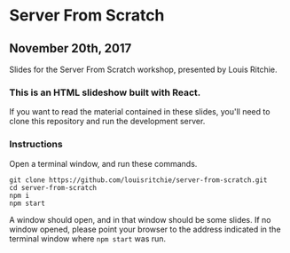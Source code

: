 # Server From Scratch
## November 20th, 2017
Slides for the Server From Scratch workshop, presented by Louis Ritchie.

### This is an HTML slideshow built with React.
If you want to read the material contained in these slides, you'll need to clone this repository and run the development server.

### Instructions
Open a terminal window, and run these commands.
```
git clone https://github.com/louisritchie/server-from-scratch.git
cd server-from-scratch
npm i
npm start
```
A window should open, and in that window should be some slides. If no window opened, please point your browser to the address indicated in the terminal window where `npm start` was run.
